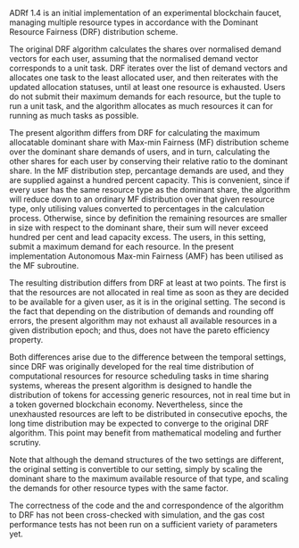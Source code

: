 ﻿ADRf 1.4 is an initial implementation of an experimental blockchain faucet, managing multiple resource types in accordance with the Dominant Resource Fairness (DRF) distribution scheme.

The original DRF algorithm calculates the shares over normalised demand vectors for each user, assuming that the normalised demand vector corresponds to a unit task. DRF iterates over the list of demand vectors and allocates one task to the least allocated user, and then reiterates with the updated allocation statuses, until at least one resource is exhausted. Users do not submit their maximum demands for each resource, but the tuple to run a unit task, and the algorithm allocates as much resources it can for running as much tasks as possible.

The present algorithm differs from DRF for calculating the maximum allocatable dominant share with Max-min Fairness (MF) distribution scheme over the dominant share demands of users, and in turn, calculating the other shares for each user by conserving their relative ratio to the dominant share. In the MF distribution step, percantage demands are used, and they are supplied against a hundred percent capacity. This is convenient, since if every user has the same resource type as the dominant share, the algorithm will reduce down to an ordinary MF distribution over that given resource type, only utilising values converted to percentages in the calculation process. Otherwise, since by definition the remaining resources are smaller in size with respect to the dominant share, their sum will never exceed hundred per cent and lead capacity excess. The users, in this setting, submit a maximum demand for each resource. In the present implementation Autonomous Max-min Fairness (AMF) has been utilised as the MF subroutine.

The resulting distribution differs from DRF at least at two points. The first is that the resources are not allocated in real time as soon as they are decided to be available for a given user, as it is in the original setting. The second is the fact that depending on the distribution of demands and rounding off errors, the present algorithm may not exhaust all available resources in a given distribution epoch; and thus, does not have the pareto efficiency property.

Both differences arise due to the difference between the temporal settings, since DRF was originally developed for the real time distribution of computational resources for resource scheduling tasks in time sharing systems, whereas the present algorithm is designed to handle the distribution of tokens for accessing generic resources, not in real time but in a token governed blockchain economy. Nevertheless, since the unexhausted resources are left to be distributed in consecutive epochs, the long time distribution may be expected to converge to the original DRF algorithm. This point may benefit from mathematical modeling and further scrutiny.

Note that although the demand structures of the two settings are different, the original setting is convertible to our setting, simply by scaling the dominant share to the maximum available resource of that type, and scaling the demands for other resource types with the same factor.

The correctness of the code and the and correspondence of the algorithm to DRF has not been cross-checked with simulation, and the gas cost performance tests has not been run on a sufficient variety of parameters yet.
